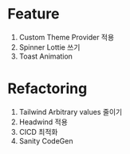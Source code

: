# Feature

1. Custom Theme Provider 적용
2. Spinner Lottie 쓰기
3. Toast Animation

# Refactoring

1. Tailwind Arbitrary values 줄이기
2. Headwind 적용
3. CICD 최적화
4. Sanity CodeGen

